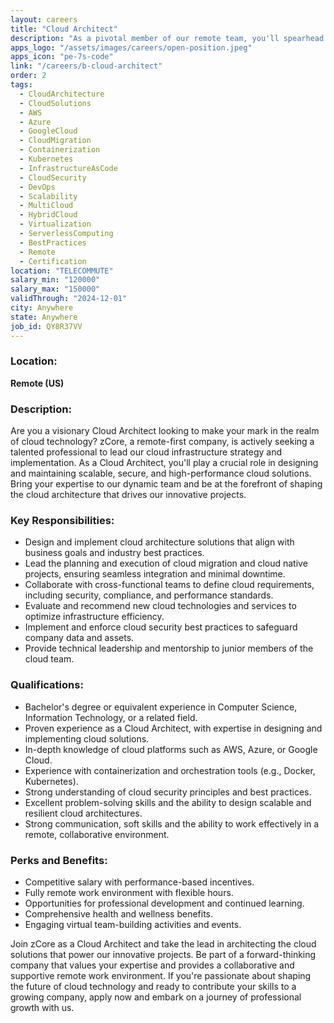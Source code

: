 ```yaml
---
layout: careers
title: "Cloud Architect"
description: "As a pivotal member of our remote team, you'll spearhead the design and implementation of cutting edge cloud solutions, ensuring scalability, security, and performance. Leveraging your expertise to lead cloud migration and cloud native projects."
apps_logo: "/assets/images/careers/open-position.jpeg"
apps_icon: "pe-7s-code"
link: "/careers/b-cloud-architect"
order: 2
tags:
  - CloudArchitecture
  - CloudSolutions
  - AWS
  - Azure
  - GoogleCloud
  - CloudMigration
  - Containerization
  - Kubernetes
  - InfrastructureAsCode
  - CloudSecurity
  - DevOps
  - Scalability
  - MultiCloud
  - HybridCloud
  - Virtualization
  - ServerlessComputing
  - BestPractices
  - Remote
  - Certification
location: "TELECOMMUTE"
salary_min: "120000"
salary_max: "150000"
validThrough: "2024-12-01"
city: Anywhere
state: Anywhere
job_id: QY8R37VV
---
```


### Location:

**Remote (US)**

### Description:
Are you a visionary Cloud Architect looking to make your mark in the realm of cloud technology? zCore, a remote-first company, is actively seeking a talented professional to lead our cloud infrastructure strategy and implementation. As a Cloud Architect, you'll play a crucial role in designing and maintaining scalable, secure, and high-performance cloud solutions. Bring your expertise to our dynamic team and be at the forefront of shaping the cloud architecture that drives our innovative projects.

### Key Responsibilities:
- Design and implement cloud architecture solutions that align with business goals and industry best practices.
- Lead the planning and execution of cloud migration and cloud native projects, ensuring seamless integration and minimal downtime.
- Collaborate with cross-functional teams to define cloud requirements, including security, compliance, and performance standards.
- Evaluate and recommend new cloud technologies and services to optimize infrastructure efficiency.
- Implement and enforce cloud security best practices to safeguard company data and assets.
- Provide technical leadership and mentorship to junior members of the cloud team.

### Qualifications:
- Bachelor's degree or equivalent experience in Computer Science, Information Technology, or a related field.
- Proven experience as a Cloud Architect, with expertise in designing and implementing cloud solutions.
- In-depth knowledge of cloud platforms such as AWS, Azure, or Google Cloud.
- Experience with containerization and orchestration tools (e.g., Docker, Kubernetes).
- Strong understanding of cloud security principles and best practices.
- Excellent problem-solving skills and the ability to design scalable and resilient cloud architectures.
- Strong communication, soft skills and the ability to work effectively in a remote, collaborative environment.

### Perks and Benefits:
- Competitive salary with performance-based incentives.
- Fully remote work environment with flexible hours.
- Opportunities for professional development and continued learning.
- Comprehensive health and wellness benefits.
- Engaging virtual team-building activities and events.

Join zCore as a Cloud Architect and take the lead in architecting the cloud solutions that power our innovative projects. Be part of a forward-thinking company that values your expertise and provides a collaborative and supportive remote work environment. If you're passionate about shaping the future of cloud technology and ready to contribute your skills to a growing company, apply now and embark on a journey of professional growth with us.